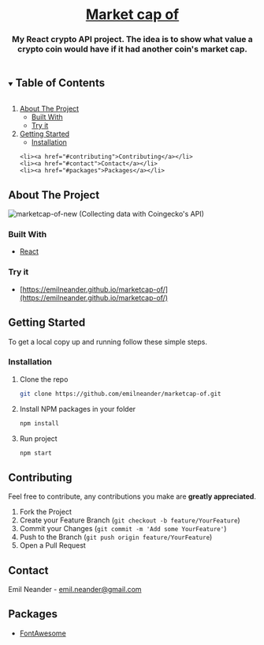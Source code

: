 <h1 align="center"><a href="https://emilneander.github.io/marketcap-of/">Market cap of</a></h1>
  <h3 align="center">
    My React crypto API project. The idea is to show what value a crypto coin would have if it had another coin's market cap.
</h3>

<!-- TABLE OF CONTENTS -->
<details open="open">
  <summary><h2 style="display: inline-block">Table of Contents</h2></summary>
  <ol>
    <li>
      <a href="#about-the-project">About The Project</a>
      <ul>
        <li><a href="#built-with">Built With</a></li>
             <li><a href="#try-it">Try it</a></li>
      </ul>
    </li>
    <li>
      <a href="#getting-started">Getting Started</a>
      <ul>
        <li><a href="#installation">Installation</a></li>
      </ul>
    </li>

    <li><a href="#contributing">Contributing</a></li>
    <li><a href="#contact">Contact</a></li>
    <li><a href="#packages">Packages</a></li>
  </ol>
</details>

<!-- ABOUT THE PROJECT -->

## About The Project

![marketcap-of-new](https://user-images.githubusercontent.com/73109435/113704159-11c49700-96dc-11eb-8f34-14ab644f7d4a.PNG)
(Collecting data with Coingecko's API)

### Built With

- [React](https://reactjs.org/)

### Try it

- [https://emilneander.github.io/marketcap-of/](https://emilneander.github.io/marketcap-of/)
<!-- GETTING STARTED -->

## Getting Started

To get a local copy up and running follow these simple steps.

### Installation

1. Clone the repo
   ```sh
   git clone https://github.com/emilneander/marketcap-of.git
   ```
2. Install NPM packages in your folder
   ```sh
   npm install
   ```
3. Run project
   ```sh
   npm start
   ```

<!-- CONTRIBUTING -->

## Contributing

Feel free to contribute, any contributions you make are **greatly appreciated**.

1. Fork the Project
2. Create your Feature Branch (`git checkout -b feature/YourFeature`)
3. Commit your Changes (`git commit -m 'Add some YourFeature'`)
4. Push to the Branch (`git push origin feature/YourFeature`)
5. Open a Pull Request

<!-- CONTACT -->

## Contact

Emil Neander - emil.neander@gmail.com

<!-- Packages -->

## Packages

- [FontAwesome](https://fontawesome.com/how-to-use/on-the-web/using-with/react)
